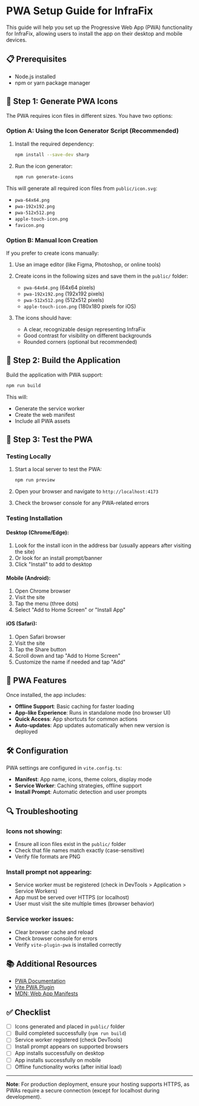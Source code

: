 # PWA Setup Guide for InfraFix

This guide will help you set up the Progressive Web App (PWA) functionality for InfraFix, allowing users to install the app on their desktop and mobile devices.

## 📋 Prerequisites

- Node.js installed
- npm or yarn package manager

## 🎨 Step 1: Generate PWA Icons

The PWA requires icon files in different sizes. You have two options:

### Option A: Using the Icon Generator Script (Recommended)

1. Install the required dependency:
   ```bash
   npm install --save-dev sharp
   ```

2. Run the icon generator:
   ```bash
   npm run generate-icons
   ```

This will generate all required icon files from `public/icon.svg`:
- `pwa-64x64.png`
- `pwa-192x192.png`
- `pwa-512x512.png`
- `apple-touch-icon.png`
- `favicon.png`

### Option B: Manual Icon Creation

If you prefer to create icons manually:

1. Use an image editor (like Figma, Photoshop, or online tools)
2. Create icons in the following sizes and save them in the `public/` folder:
   - `pwa-64x64.png` (64x64 pixels)
   - `pwa-192x192.png` (192x192 pixels) 
   - `pwa-512x512.png` (512x512 pixels)
   - `apple-touch-icon.png` (180x180 pixels for iOS)

3. The icons should have:
   - A clear, recognizable design representing InfraFix
   - Good contrast for visibility on different backgrounds
   - Rounded corners (optional but recommended)

## 🔧 Step 2: Build the Application

Build the application with PWA support:

```bash
npm run build
```

This will:
- Generate the service worker
- Create the web manifest
- Include all PWA assets

## 🚀 Step 3: Test the PWA

### Testing Locally

1. Start a local server to test the PWA:
   ```bash
   npm run preview
   ```

2. Open your browser and navigate to `http://localhost:4173`

3. Check the browser console for any PWA-related errors

### Testing Installation

#### Desktop (Chrome/Edge):
1. Look for the install icon in the address bar (usually appears after visiting the site)
2. Or look for an install prompt/banner
3. Click "Install" to add to desktop

#### Mobile (Android):
1. Open Chrome browser
2. Visit the site
3. Tap the menu (three dots)
4. Select "Add to Home Screen" or "Install App"

#### iOS (Safari):
1. Open Safari browser
2. Visit the site
3. Tap the Share button
4. Scroll down and tap "Add to Home Screen"
5. Customize the name if needed and tap "Add"

## 📱 PWA Features

Once installed, the app includes:

- **Offline Support**: Basic caching for faster loading
- **App-like Experience**: Runs in standalone mode (no browser UI)
- **Quick Access**: App shortcuts for common actions
- **Auto-updates**: App updates automatically when new version is deployed

## 🛠️ Configuration

PWA settings are configured in `vite.config.ts`:

- **Manifest**: App name, icons, theme colors, display mode
- **Service Worker**: Caching strategies, offline support
- **Install Prompt**: Automatic detection and user prompts

## 🔍 Troubleshooting

### Icons not showing:
- Ensure all icon files exist in the `public/` folder
- Check that file names match exactly (case-sensitive)
- Verify file formats are PNG

### Install prompt not appearing:
- Service worker must be registered (check in DevTools > Application > Service Workers)
- App must be served over HTTPS (or localhost)
- User must visit the site multiple times (browser behavior)

### Service worker issues:
- Clear browser cache and reload
- Check browser console for errors
- Verify `vite-plugin-pwa` is installed correctly

## 📚 Additional Resources

- [PWA Documentation](https://web.dev/progressive-web-apps/)
- [Vite PWA Plugin](https://vite-pwa-org.netlify.app/)
- [MDN: Web App Manifests](https://developer.mozilla.org/en-US/docs/Web/Manifest)

## ✅ Checklist

- [ ] Icons generated and placed in `public/` folder
- [ ] Build completed successfully (`npm run build`)
- [ ] Service worker registered (check DevTools)
- [ ] Install prompt appears on supported browsers
- [ ] App installs successfully on desktop
- [ ] App installs successfully on mobile
- [ ] Offline functionality works (after initial load)

---

**Note**: For production deployment, ensure your hosting supports HTTPS, as PWAs require a secure connection (except for localhost during development).

